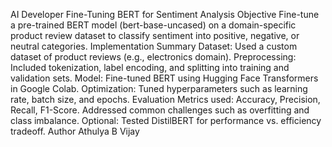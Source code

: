 AI Developer 
Fine-Tuning BERT for Sentiment Analysis
Objective
Fine-tune a pre-trained BERT model (bert-base-uncased) on a domain-specific product review dataset to classify sentiment into positive, negative, or neutral categories.
Implementation Summary
Dataset: Used a custom dataset of product reviews (e.g., electronics domain).
Preprocessing: Included tokenization, label encoding, and splitting into training and validation sets.
Model: Fine-tuned BERT using Hugging Face Transformers in Google Colab.
Optimization: Tuned hyperparameters such as learning rate, batch size, and epochs.
Evaluation
Metrics used: Accuracy, Precision, Recall, F1-Score.
Addressed common challenges such as overfitting and class imbalance.
Optional: Tested DistilBERT for performance vs. efficiency tradeoff.
Author
Athulya B Vijay

